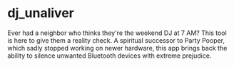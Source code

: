 # dj_unaliver
Ever had a neighbor who thinks they're the weekend DJ at 7 AM? This tool is here to give them a reality check. A spiritual successor to Party Pooper, which sadly stopped working on newer hardware, this app brings back the ability to silence unwanted Bluetooth devices with extreme prejudice.
